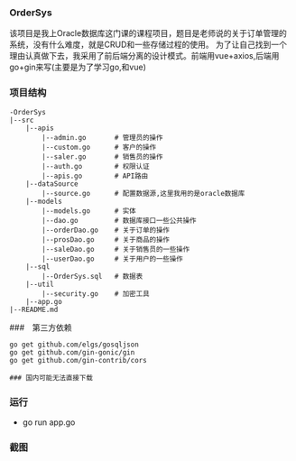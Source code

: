 ### OrderSys
该项目是我上Oracle数据库这门课的课程项目，题目是老师说的关于订单管理的系统，没有什么难度，就是CRUD和一些存储过程的使用。
为了让自己找到一个理由认真做下去，我采用了前后端分离的设计模式。前端用vue+axios,后端用go+gin来写(主要是为了学习go,和vue)

### 项目结构
```
-OrderSys
|--src
    |--apis
        |--admin.go       # 管理员的操作
        |--custom.go      # 客户的操作
        |--saler.go       # 销售员的操作
        |--auth.go        # 权限认证
        |--apis.go        # API路由
    |--dataSource      
        |--source.go      # 配置数据源,这里我用的是oracle数据库
    |--models
        |--models.go      # 实体
        |--dao.go         # 数据库接口一些公共操作
        |--orderDao.go    # 关于订单的操作
        |--prosDao.go     # 关于商品的操作
        |--saleDao.go     # 关于销售员的一些操作
        |--userDao.go     # 关于用户的一些操作
    |--sql
        |--OrderSys.sql   # 数据表
    |--util
        |--security.go    # 加密工具
    |--app.go
|--README.md
```

###　第三方依赖

```
go get github.com/elgs/gosqljson
go get github.com/gin-gonic/gin
go get github.com/gin-contrib/cors

### 国内可能无法直接下载

```

### 运行
* go run app.go

### 截图

